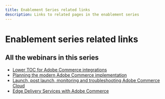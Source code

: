 ```yaml
---
title: Enablement Series related links
description: Links to related pages in the enablement series
---
```

# Enablement series related links

## All the webinars in this series

* [Lower TOC for Adobe Commerce integrations](../enablement-series/lower-total-cost-of-owership-commerce-integrations.md)
* [Planning the modern Adobe Commerce implementation](../enablement-series/planning-the-modern-adobe-commerce-implementation.md)
* [Launch, post launch, monitoring and troubleshooting Adobe Commerce Cloud](../enablement-series/launch-post-launch-monitoring-and-troubleshooting.md)
* [Edge Delivery Services with Adobe Commerce](../enablement-series/edge-delivery-services-with-adobe-commerce.md)
